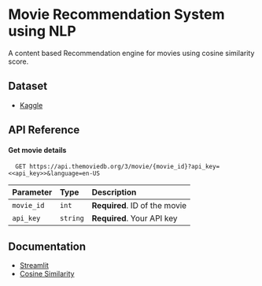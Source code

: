 
# Movie Recommendation System using NLP

A content based Recommendation engine for movies using cosine similarity score.
 


## Dataset

 - [Kaggle](https://www.kaggle.com/datasets/tmdb/tmdb-movie-metadata)


## API Reference

#### Get movie details

```http
  GET https://api.themoviedb.org/3/movie/{movie_id}?api_key=<<api_key>>&language=en-US
```

| Parameter | Type     | Description                |
| :-------- | :------- | :------------------------- |
| `movie_id` | `int` | **Required**. ID of the movie |
| `api_key` | `string` | **Required**. Your API key |





## Documentation

- [Streamlit](https://docs.streamlit.io/)
- [Cosine Similarity](https://en.wikipedia.org/wiki/Cosine_similarity)


